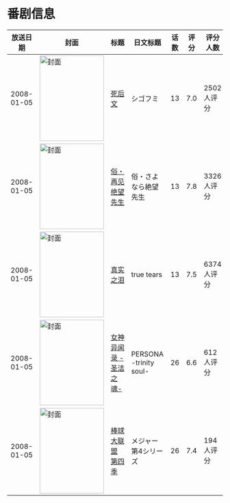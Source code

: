 # 番剧信息

|放送日期|封面|标题|日文标题|话数|评分|评分人数|
|---|---|---|---|---|---|---|
|2008-01-05|<img src="https://lain.bgm.tv/pic/cover/c/e3/79/281_jP4z4.jpg" alt="封面" style="width:150px;height:200px;object-fit:cover;">|[死后文](https://bangumi.tv/subject/281)|シゴフミ|13|7.0|2502人评分|
|2008-01-05|<img src="https://lain.bgm.tv/pic/cover/c/94/f6/300_LIiA3.jpg" alt="封面" style="width:150px;height:200px;object-fit:cover;">|[俗・再见绝望先生](https://bangumi.tv/subject/300)|俗・さよなら絶望先生|13|7.8|3326人评分|
|2008-01-05|<img src="https://lain.bgm.tv/pic/cover/c/ed/de/309_Laarr.jpg" alt="封面" style="width:150px;height:200px;object-fit:cover;">|[真实之泪](https://bangumi.tv/subject/309)|true tears|13|7.5|6374人评分|
|2008-01-05|<img src="https://lain.bgm.tv/pic/cover/c/b7/ee/771_K344u.jpg" alt="封面" style="width:150px;height:200px;object-fit:cover;">|[女神异闻录 -圣洁之魂-](https://bangumi.tv/subject/771)|PERSONA -trinity soul-|26|6.6|612人评分|
|2008-01-05|<img src="https://lain.bgm.tv/pic/cover/c/48/8c/2888_xD64P.jpg" alt="封面" style="width:150px;height:200px;object-fit:cover;">|[棒球大联盟 第四季](https://bangumi.tv/subject/2888)|メジャー 第4シリーズ|26|7.4|194人评分|
